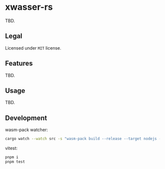# xwasser-rs

TBD.

## Legal

Licensed under `MIT` license.

## Features

TBD.

## Usage

TBD.

## Development

wasm-pack watcher:

```sh
cargo watch --watch src -s "wasm-pack build --release --target nodejs --reference-types --weak-refs"
```

vitest:

```sh
pnpm i
pnpm test
```